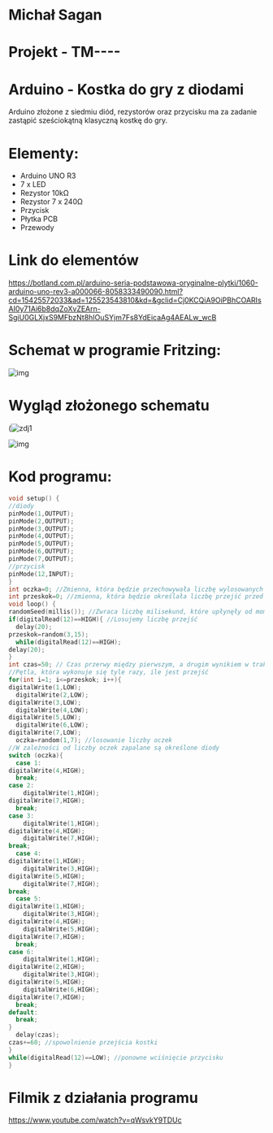 # Michał Sagan
 
# Projekt - TM----

# Arduino - Kostka do gry z diodami

Arduino złożone z siedmiu diód, rezystorów oraz przycisku ma za zadanie zastąpić sześciokątną klasyczną kostkę do gry.

# Elementy:

- Arduino UNO R3
- 7 x LED
- Rezystor 10kΩ
- Rezystor 7 x 240Ω
- Przycisk
- Płytka PCB
- Przewody

# Link do elementów

https://botland.com.pl/arduino-seria-podstawowa-oryginalne-plytki/1060-arduino-uno-rev3-a000066-8058333490090.html?cd=15425572033&ad=125523543810&kd=&gclid=Cj0KCQiA9OiPBhCOARIsAI0y71Ai6b8dqZoXvZEArn-SgiU0GLXjxS9MFbzNt8hIOuSYjm7Fs8YdEicaAg4AEALw_wcB


# Schemat w programie Fritzing:

![img](C:\Users\Sajgo\Desktop\zdj3.jpg)

# Wygląd złożonego schematu

(![zdj1](https://user-images.githubusercontent.com/93212854/152232961-a00cccd2-e33c-44da-9316-0135bdcc130c.jpg)

![img](C:\Users\Sajgo\Desktop\zdj2.jpg)

# Kod programu:

```cpp
void setup() {
//diody
pinMode(1,OUTPUT);
pinMode(2,OUTPUT);
pinMode(3,OUTPUT);
pinMode(4,OUTPUT);
pinMode(5,OUTPUT);
pinMode(6,OUTPUT);
pinMode(7,OUTPUT);
//przycisk
pinMode(12,INPUT);
}
int oczka=0; //Zmienna, która będzie przechowywała liczbę wylosowanych oczek
int przeskok=0; //zmienna, która będzie określała liczbę przejść przed pokazaniem właściwego wyniku
void loop() {
randomSeed(millis()); //Zwraca liczbę milisekund, które upłynęły od momentu rozpoczęcia wykonywania programu
if(digitalRead(12)==HIGH){ //Losujemy liczbę przejść 
  delay(20);
przeskok=random(3,15);
  while(digitalRead(12)==HIGH);
delay(20);
}
int czas=50; // Czas przerwy między pierwszym, a drugim wynikiem w trakcie losowania
//Pętla, która wykonuje się tyle razy, ile jest przejść
for(int i=1; i<=przeskok; i++){
digitalWrite(1,LOW);
  digitalWrite(2,LOW);
digitalWrite(3,LOW);
  digitalWrite(4,LOW);
digitalWrite(5,LOW);
  digitalWrite(6,LOW);
digitalWrite(7,LOW);
  oczka=random(1,7); //losowanie liczby oczek
//W zależności od liczby oczek zapalane są określone diody
switch (oczka){
  case 1:
digitalWrite(4,HIGH);
  break;
case 2:
    digitalWrite(1,HIGH);
digitalWrite(7,HIGH);
  break;
case 3:
    digitalWrite(1,HIGH);
digitalWrite(4,HIGH);
    digitalWrite(7,HIGH);
break;
  case 4:
digitalWrite(1,HIGH);
    digitalWrite(3,HIGH);
digitalWrite(5,HIGH);
    digitalWrite(7,HIGH);
break;
  case 5:
digitalWrite(1,HIGH);
    digitalWrite(3,HIGH);
digitalWrite(4,HIGH);
    digitalWrite(5,HIGH);
digitalWrite(7,HIGH);
  break;
case 6:
    digitalWrite(1,HIGH);
digitalWrite(2,HIGH);
    digitalWrite(3,HIGH);
digitalWrite(5,HIGH);
    digitalWrite(6,HIGH);
digitalWrite(7,HIGH);
  break;
default:
  break;
}
  delay(czas);
czas+=60; //spowolnienie przejścia kostki
}
while(digitalRead(12)==LOW); //ponowne wciśnięcie przycisku
}
```
# Filmik z działania programu 
https://www.youtube.com/watch?v=qWsvkY9TDUc
